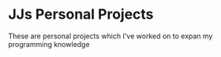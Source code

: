 # JJs Personal Projects
 These are personal projects which I've worked on to expan my programming knowledge
